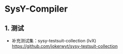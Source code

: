 # SysY-Compiler

## 1. 测试
* 补充测试集：sysy-testsuit-collection (lvX)
https://github.com/jokerwyt/sysy-testsuit-collection
